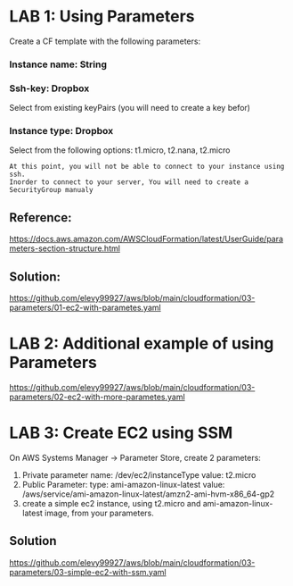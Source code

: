 # LAB 1: Using Parameters
Create a CF template with the following parameters:

### Instance name: String

### Ssh-key: Dropbox
Select from existing keyPairs (you will need to create a key befor)

### Instance type: Dropbox
Select from the following options: t1.micro, t2.nana, t2.micro

```
At this point, you will not be able to connect to your instance using ssh.
Inorder to connect to your server, You will need to create a SecurityGroup manualy
```

## Reference:
<A href="https://docs.aws.amazon.com/AWSCloudFormation/latest/UserGuide/parameters-section-structure.html">https://docs.aws.amazon.com/AWSCloudFormation/latest/UserGuide/parameters-section-structure.html</a>

## Solution:
<a href="https://github.com/elevy99927/aws/blob/main/cloudformation/03-parameters/01-ec2-with-parametes.yaml">https://github.com/elevy99927/aws/blob/main/cloudformation/03-parameters/01-ec2-with-parametes.yaml</a>

# LAB 2: Additional example of using Parameters

<a href="https://github.com/elevy99927/aws/blob/main/cloudformation/03-parameters/02-ec2-with-more-parametes.yaml">https://github.com/elevy99927/aws/blob/main/cloudformation/03-parameters/02-ec2-with-more-parametes.yaml</a>

# LAB 3: Create EC2 using SSM
On AWS Systems Manager -> Parameter Store, create 2 parameters:
1. Private parameter 
name: /dev/ec2/instanceType 
value: t2.micro
2. Public Parameter:
type: ami-amazon-linux-latest
value: /aws/service/ami-amazon-linux-latest/amzn2-ami-hvm-x86_64-gp2 
3. create a simple ec2 instance, using t2.micro and ami-amazon-linux-latest image, from your parameters.

## Solution
<a href="https://github.com/elevy99927/aws/blob/main/cloudformation/03-parameters/03-simple-ec2-with-ssm.yaml">https://github.com/elevy99927/aws/blob/main/cloudformation/03-parameters/03-simple-ec2-with-ssm.yaml</a>
